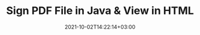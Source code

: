 ---
############################# Static ############################
layout: "autogen"
date: 2021-10-02T14:22:14+03:00
draft: false
path: "total/java/signature/pdf/"

############################# Head ############################
head_title: "Sign PDF File with Text or Image Signatures in Java"
head_description: "Java PDF Signature API to add, edit, remove, verify and search digital signatures (text, image, metadata, QR-Code, stamp). View the signed PDF file in HTML."

############################# Header ############################
title: "Sign PDF File in Java & View in HTML"
description: "Sign & secure PDF files in Java applications using popular electronic signature types such as text, image, metadata, QR-Code, stamp and form field. Programmatically generate, update, delete, verify and search digital signatures in documents, images and various other file formats without Adobe Reader installed."

############################# SubMenu ############################
submenu:
    enable: false

############################# Content ############################
content:
    enable: true
    block:
    - title_left: "Add Image Signatures to PDF in Java"
      content_left: |
          Insert custom image as an electronic signature to a PDF document in Java. Add company logo, stamp icon or name using different colors and text effects.

          -   Create a new instance of [Signature](https://apireference.groupdocs.com/java/signature/com.groupdocs.signature/Signature) class and pass input document to it
          -   Instantiate the [ImageSignOptions](https://apireference.groupdocs.com/java/signature/com.groupdocs.signature.options.sign/ImageSignOptions) object and specify image signature options
          -   Call [Sign](https://apireference.groupdocs.com/java/signature/com.groupdocs.signature/Signature#sign(java.io.OutputStream,%20com.groupdocs.signature.options.sign.SignOptions)) method of **Signature** class instance and pass **ImageSignOptions** to it
          -   Set options to view document as HTML
          -   Instantiate Viewer with output file
          
      title_right: "Inserting Digital Signatures to PDF"
      content_right: |
          You require `GroupDocs.Signature` & `GroupDocs.Viewer` namespaces to digitally sign documents and generate a display in HTML, image or PDF format. Explore other [Java APIs for Office documents](https://products.conholdate.com/total/java/) as offered by Conholdate.Total.
          
          Get the respective assembly files from the [downloads](https://downloads.conholdate.com/total/java) or fetch the whole package from [Maven](https://repository.conholdate.com/webapp/#/artifacts/browse/tree/General/repo) to add 'Conholdate.Total` directly in your workspace.
          
      code: |
          ```cs {linenos=false}
          Signature signature = new Signature("input.pdf")

          ImageSignOptions options = new ImageSignOptions("signature.jpg");

          // set signature position
          options.setLeft(100);
          options.setTop(100);

          // set page numbers
          options.setPageNumber(1);

          // sign document to file
          signature.sign("output.pdf", options);

          // Set options to view document as HTML
          HtmlViewOptions options = HtmlViewOptions.forEmbeddedResources("output{0}.html");

          // Instantiate Viewer with output file
          try (Viewer viewer = new Viewer("output.pdf")) {
            viewer.view(options);
            }
          ```
    - title_left: "Add Text Signatures to PDF in Java"
      content_left: |
          Add customized text signature to a PDF document using advanced text settings such as font color, size, name, text alignment and border adjustment.

          -   Create a new instance of [Signature](https://apireference.groupdocs.com/java/signature/com.groupdocs.signature/Signature) class and pass input document
          -   Instantiate the [TextSignOptions](https://apireference.groupdocs.com/java/signature/com.groupdocs.signature.options.sign/TextSignOptions) object and specify text signature options
          -   Call [sign](https://apireference.groupdocs.com/java/signature/com.groupdocs.signature/Signature#sign(java.io.OutputStream,%20com.groupdocs.signature.options.sign.SignOptions)) method of **Signature** class instance and pass **TextSignOptions** to it
        
      title_right: "Image Representation of Document Pages"
      content_right: |
          Apply digital signatures and generate image representation of the signed document pages in PNG, JPG or BMP formats. You can easily preview the complete document as a whole or display some specific pages based on page numbers or page ranges.
          
      code: |
          ```cs {linenos=false}
          Signature signature = new Signature("input.pdf");

          TextSignOptions options = new TextSignOptions("John Smith");

          // set signature position
          options.setLeft(100);
          options.setTop(100);

          // set signature rectangle
          options.setWidth(100);
          options.setHeight(30);

          // set text color and Font
          options.setForeColor(Color.RED);
          SignatureFont signatureFont = new SignatureFont();
          signatureFont.setSize(12);
          signatureFont.setFamilyName("Comic Sans MS");
          options.setFont(signatureFont);

          // sign document to file
          signature.sign("output.pdf", options);
          ```
############################# About Formats ############################
about_formats:
    enable: false
############################# More Formats ############################
more_formats:
    enable: true
    auto: true
############################# Back to top ###############################
back_to_top:
  enable: true
---